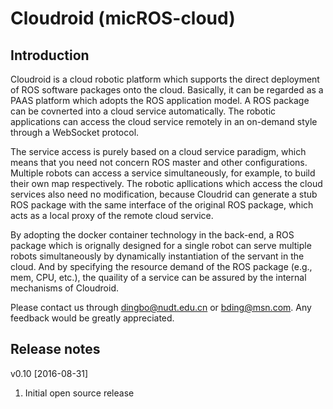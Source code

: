 # Cloudroid (micROS-cloud)
## Introduction
Cloudroid is a cloud robotic platform which supports the direct deployment of ROS software packages onto the cloud. Basically, it can be regarded as a PAAS platform which adopts the ROS application model. A ROS package can be covnerted into a cloud service automatically. The robotic applications can access the cloud service remotely in an on-demand style through a WebSocket protocol.

The service access is purely based on a cloud service paradigm, which means that you need not concern ROS master and other configurations. Multiple robots can access a service simultaneously, for example, to build their own map respectively. The robotic apllications which access the cloud services also need no modification, because Cloudrid can generate a stub ROS package with the same interface of the original ROS package, which acts as a local proxy of the remote cloud service.

By adopting the docker container technology in the back-end, a ROS package which is orignally designed for a single robot can serve multiple robots simultaneously by dynamically instantiation of the servant in the cloud. And by specifying the resource demand of the ROS package (e.g., mem, CPU, etc.), the quaility of a service can be assured by the internal mechanisms of Cloudroid.

Please contact us through dingbo@nudt.edu.cn or bding@msn.com. Any feedback would be greatly appreciated.

## Release notes

v0.10 [2016-08-31]

1. Initial open source release


